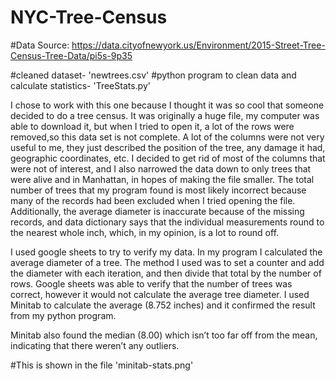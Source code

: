 # NYC-Tree-Census

#Data Source: https://data.cityofnewyork.us/Environment/2015-Street-Tree-Census-Tree-Data/pi5s-9p35

#cleaned dataset- 'newtrees.csv'
#python program to clean data and calculate statistics- 'TreeStats.py'

I chose to work with this one because I thought it was so cool that someone decided to do a tree census.
It was originally a huge file, my computer was able to download it, but when I tried to open it, a lot of the rows were removed,so this data set is not complete.
A lot of the columns were not very useful to me, they just described the position of the tree, any damage it had, geographic coordinates, etc.
I decided to get rid of most of the columns that were not of interest, and I also narrowed the data down to only trees that were alive and in Manhattan, in hopes of making the file smaller.
The total number of trees that my program found is most likely incorrect because many of the records had been excluded when I tried opening the file.
Additionally, the average diameter is inaccurate because of the missing records, and data dictionary says that the individual measurements round to the nearest whole inch, which, in my opinion, is a lot to round off.

I used google sheets to try to verify my data. In my program I calculated the average diameter of a tree.
The method I used was to set a counter and add the diameter with each iteration, and then divide that total by the number of rows.
Google sheets was able to verify that the number of trees was correct, however it would not calculate the average tree diameter. I used Minitab to calculate the average (8.752 inches) and it confirmed the result from my python program.

Minitab also found the median (8.00) which isn’t too far off from the mean, indicating that there weren’t any outliers.

#This is shown in the file 'minitab-stats.png'
